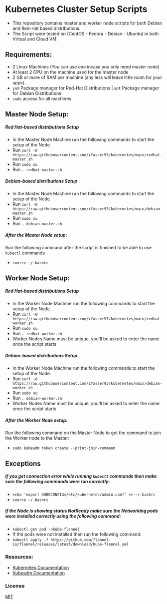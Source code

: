 # Kubernetes Cluster Setup Scripts
- This repository contains master and worker node scripts for both Debian and Red-Hat based distributions.
- The Script were tested on (CentOS - Fedora - Debian - Ubuntu) in both Virtual and Cloud VM.

## Requirements:

- 2 Linux Machines (You can use one incase you only need master node)
- At least 2 CPU on the machine used for the master node
- 2 GB or more of RAM per machine (any less will leave little room for your apps).
- ```yum``` Package manager for Red-Hat Distributions | ```apt``` Package manager for Debian Distributions
- ```sudo``` access for all machines

## Master Node Setup:
##### Red Hat-based distributions Setup 
- In the Master Node Machine run the following commands to start the setup of the Node.
- Run ```curl -O https://raw.githubusercontent.com/iYasser95/kubernetes/main/redhat-master.sh```
- Run ```sudo su``` 
- Run ```. redhat-master.sh```
##### Debian-based distributions Setup
- In the Master Node Machine run the following commands to start the setup of the Node.
- Run ```curl -O https://raw.githubusercontent.com/iYasser95/kubernetes/main/debian-master.sh```
- Run ```sudo su``` 
- Run ```. debian-master.sh```

##### After the Master Node setup:
Run the following command after the script is finished to be able to use ```kubectl```  commands
- ```source ~/.bashrc```

## Worker Node Setup:
##### Red Hat-based distributions Setup
- In the Worker Node Machine run the following commands to start the setup of the Node.
- Run ```curl -O https://raw.githubusercontent.com/iYasser95/kubernetes/main/redhat-worker.sh```
- Run ```sudo su``` 
- Run ```. redhat-worker.sh```
- Worker Nodes Name must be unique, you'll be asked to enter the name once the script starts
##### Debian-based distributions Setup
- In the Worker Node Machine run the following commands to start the setup of the Node.
- Run ```curl -O https://raw.githubusercontent.com/iYasser95/kubernetes/main/debian-worker.sh```
- Run ```sudo su``` 
- Run ```. debian-worker.sh```
- Worker Nodes Name must be unique, you'll be asked to enter the name once the script starts

##### After the Worker Node setup:
Run the following command on the Master Node to get the command to join the Worker node to the Master: 
- ```sudo kubeadm token create --print-join-command```

## Exceptions 
##### If you get connection error while running ```kubectl``` commands then make sure the following commands were run correctly:
- ```echo 'export KUBECONFIG=/etc/kubernetes/admin.conf' >> ~/.bashrc```
- ```source ~/.bashrc```
##### If the Node is showing status NotReady make sure the Networking pods were installed correctly using the following command:
- ```kubectl get pod -nkube-flannel```
- If the pods were not installed then run the following command:
- ```kubectl apply -f https://github.com/flannel-io/flannel/releases/latest/download/kube-flannel.yml```

### Resources:
- [Kubernetes Documentation](https://kubernetes.io/docs/home/)
- [Kubeadm Documentation](https://kubernetes.io/docs/setup/production-environment/tools/kubeadm/install-kubeadm/)

### License
[MIT](https://choosealicense.com/licenses/mit/)

